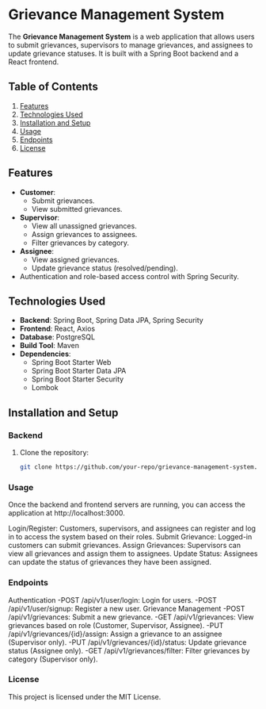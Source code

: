 # Grievance Management System

The **Grievance Management System** is a web application that allows users to submit grievances, supervisors to manage grievances, and assignees to update grievance statuses. It is built with a Spring Boot backend and a React frontend.

## Table of Contents

1. [Features](#features)
2. [Technologies Used](#technologies-used)
3. [Installation and Setup](#installation-and-setup)
4. [Usage](#usage)
5. [Endpoints](#endpoints)
6. [License](#license)

## Features

- **Customer**:
  - Submit grievances.
  - View submitted grievances.
- **Supervisor**:
  - View all unassigned grievances.
  - Assign grievances to assignees.
  - Filter grievances by category.
- **Assignee**:
  - View assigned grievances.
  - Update grievance status (resolved/pending).
- Authentication and role-based access control with Spring Security.

## Technologies Used

- **Backend**: Spring Boot, Spring Data JPA, Spring Security
- **Frontend**: React, Axios
- **Database**: PostgreSQL
- **Build Tool**: Maven
- **Dependencies**:
  - Spring Boot Starter Web
  - Spring Boot Starter Data JPA
  - Spring Boot Starter Security
  - Lombok

## Installation and Setup

### Backend

1. Clone the repository:
   ```bash
   git clone https://github.com/your-repo/grievance-management-system.git
### Usage
Once the backend and frontend servers are running, you can access the application at http://localhost:3000.

Login/Register: Customers, supervisors, and assignees can register and log in to access the system based on their roles.
Submit Grievance: Logged-in customers can submit grievances.
Assign Grievances: Supervisors can view all grievances and assign them to assignees.
Update Status: Assignees can update the status of grievances they have been assigned.
### Endpoints
Authentication
-POST /api/v1/user/login: Login for users.
-POST /api/v1/user/signup: Register a new user.
Grievance Management
-POST /api/v1/grievances: Submit a new grievance.
-GET /api/v1/grievances: View grievances based on role (Customer, Supervisor, Assignee).
-PUT /api/v1/grievances/{id}/assign: Assign a grievance to an assignee (Supervisor only).
-PUT /api/v1/grievances/{id}/status: Update grievance status (Assignee only).
-GET /api/v1/grievances/filter: Filter grievances by category (Supervisor only).
### License
This project is licensed under the MIT License.
